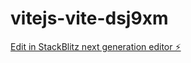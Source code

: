 # vitejs-vite-dsj9xm

[Edit in StackBlitz next generation editor ⚡️](https://stackblitz.com/~/github.com/Chougui21/vitejs-vite-dsj9xm)
